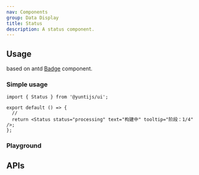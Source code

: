 ```yaml
---
nav: Components
group: Data Display
title: Status
description: A status component.
---
```


## Usage

based on antd [Badge](https://ant.design/components/badge-cn/) component.

### Simple usage

```tsx | pure
import { Status } from '@yuntijs/ui';

export default () => {
  //
  return <Status status="processing" text="构建中" tooltip="阶段：1/4" />;
};
```

<code src="./demos/index.tsx" center></code>

### Playground

<code src="./demos/Playground.tsx" center></code>

## APIs

<API></API>
